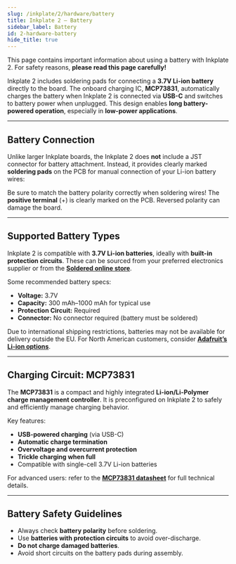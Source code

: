 ```yaml
---
slug: /inkplate/2/hardware/battery
title: Inkplate 2 – Battery
sidebar_label: Battery
id: 2-hardware-battery
hide_title: true
---
```


<SectionTitle title="Battery" backgroundImage="/img/inkplate_2/hardware.png" />

<WarningBox>This page contains important information about using a battery with Inkplate 2. For safety reasons, **please read this page carefully!**</WarningBox>

Inkplate 2 includes soldering pads for connecting a **3.7V Li-ion battery** directly to the board. The onboard charging IC, **MCP73831**, automatically charges the battery when Inkplate 2 is connected via **USB-C** and switches to battery power when unplugged. This design enables **long battery-powered operation**, especially in **low-power applications**.

<CenteredImage src="/img/inkplate_2/battery_connector.png" alt="Inkplate 2 battery JST connector" caption="Battery connector" width="500px"/>  

<CenteredImage src="/img/inkplate_2/chrg_led.png" alt="Inkplate 2 Onboard charging indicator LED" caption="Onboard charging indicator LED" width="500px"/>  

---

## Battery Connection

Unlike larger Inkplate boards, the Inkplate 2 does **not** include a JST connector for battery attachment. Instead, it provides clearly marked **soldering pads** on the PCB for manual connection of your Li-ion battery wires:

<InfoBox>Be sure to match the battery polarity correctly when soldering wires! The **positive terminal** (+) is clearly marked on the PCB. Reversed polarity can damage the board.</InfoBox>

---

## Supported Battery Types

Inkplate 2 is compatible with **3.7V Li-ion batteries**, ideally with **built-in protection circuits**. These can be sourced from your preferred electronics supplier or from the [**Soldered online store**](https://soldered.com/categories/power-sources-batteries/batteries/lithium-batteries/).

Some recommended battery specs:
- **Voltage:** 3.7V
- **Capacity:** 300 mAh–1000 mAh for typical use
- **Protection Circuit:** Required
- **Connector:** No connector required (battery must be soldered)

<InfoBox>Due to international shipping restrictions, batteries may not be available for delivery outside the EU. For North American customers, consider [**Adafruit’s Li-ion options**](https://www.adafruit.com/category/574).</InfoBox>

---

## Charging Circuit: MCP73831

The **MCP73831** is a compact and highly integrated **Li-ion/Li-Polymer charge management controller**. It is preconfigured on Inkplate 2 to safely and efficiently manage charging behavior.

Key features:
- **USB-powered charging** (via USB-C)
- **Automatic charge termination**
- **Overvoltage and overcurrent protection**
- **Trickle charging when full**
- Compatible with single-cell 3.7V Li-ion batteries

<FunctionDocumentation
  functionName="MCP73831"
  description="Single-cell Li-ion battery charge controller used on Inkplate 2"
  returnDescription="Hardware only – automatic operation without user configuration"
/>

<InfoBox>For advanced users: refer to the [**MCP73831 datasheet**](https://ww1.microchip.com/downloads/en/DeviceDoc/MCP73831-Family-Data-Sheet-DS20001984H.pdf) for full technical details.</InfoBox>

---

## Battery Safety Guidelines

- Always check **battery polarity** before soldering.
- Use **batteries with protection circuits** to avoid over-discharge.
- **Do not charge damaged batteries**.
- Avoid short circuits on the battery pads during assembly.